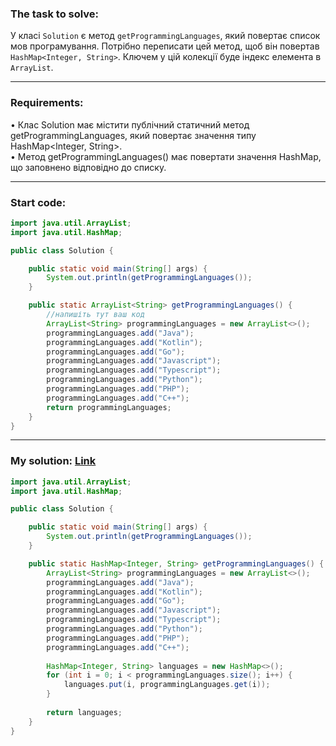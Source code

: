 ### **The task to solve:**  

У класі `Solution` є метод `getProgrammingLanguages`, який повертає список мов програмування. Потрібно переписати цей метод, щоб він повертав `HashMap<Integer, String>`. Ключем у цій колекції буде індекс елемента в `ArrayList`.

---

### **Requirements:**  

• Клас Solution має містити публічний статичний метод getProgrammingLanguages, який повертає значення типу HashMap\<lnteger, String>.  
• Метод getProgrammingLanguages() має повертати значення HashMap, що заповнено відповідно до списку.

---

### **Start code:**  

```java
import java.util.ArrayList;
import java.util.HashMap;

public class Solution {

    public static void main(String[] args) {
        System.out.println(getProgrammingLanguages());
    }

    public static ArrayList<String> getProgrammingLanguages() {
        //напишіть тут ваш код
        ArrayList<String> programmingLanguages = new ArrayList<>();
        programmingLanguages.add("Java");
        programmingLanguages.add("Kotlin");
        programmingLanguages.add("Go");
        programmingLanguages.add("Javascript");
        programmingLanguages.add("Typescript");
        programmingLanguages.add("Python");
        programmingLanguages.add("PHP");
        programmingLanguages.add("C++");
        return programmingLanguages;
    }
}
```

---

### **My solution: [Link](./src/Solution.java)**  

```java
import java.util.ArrayList;
import java.util.HashMap;

public class Solution {

    public static void main(String[] args) {
        System.out.println(getProgrammingLanguages());
    }

    public static HashMap<Integer, String> getProgrammingLanguages() {
        ArrayList<String> programmingLanguages = new ArrayList<>();
        programmingLanguages.add("Java");
        programmingLanguages.add("Kotlin");
        programmingLanguages.add("Go");
        programmingLanguages.add("Javascript");
        programmingLanguages.add("Typescript");
        programmingLanguages.add("Python");
        programmingLanguages.add("PHP");
        programmingLanguages.add("C++");
        
        HashMap<Integer, String> languages = new HashMap<>();
        for (int i = 0; i < programmingLanguages.size(); i++) {
            languages.put(i, programmingLanguages.get(i));
        }
        
        return languages;
    }
}
```
